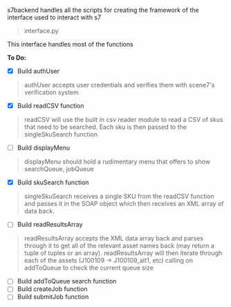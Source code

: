 s7backend handles all the scripts for creating the framework of the interface used to interact with s7

>interface.py

This interface handles most of the functions

**To Do:**

- [x] Build authUser
>  authUser accepts user credentials and verifies them with scene7's verification system

- [x] Build readCSV function
> readCSV will use the built in csv reader module to read a CSV of skus that need to be searched.  Each sku is then passed to the singleSkuSearch function

- [ ] Build displayMenu
> displayMenu should hold a rudimentary menu that offers to show searchQueue, jobQueue

- [x] Build skuSearch function
> singleSkuSearch receives a single SKU from the readCSV function and passes it in the SOAP object which then receives an XML array of data back.

- [ ] Build readResultsArray
> readResultsArray accepts the XML data array back and parses through it to get all of the relevant asset names back (may return a tuple of tuples or an array).  readResultsArray will then iterate through each of the assets (J100109 -> J100109_alt1, etc) calling on addToQueue to check the current queue size

- [ ] Build addToQueue search function
- [ ] Build createJob function
- [ ] Build submitJob function
